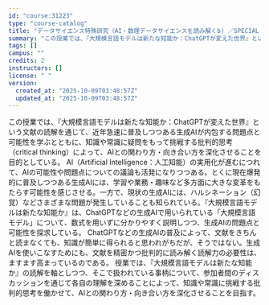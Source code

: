 ```yaml
---
id: "course:31223"
type: "course-catalog"
title: "データサイエンス特殊研究（AI・数理データサイエンスを読み解くb) ／SPECIAL TOPICS ON DATA SCIENCE : READINGS IN AI AND DATA SCIENCE (B)"
summary: "この授業では、『大規模言語モデルは新たな知能か：ChatGPTが変えた世界』という文献の読解を通じて、近年急速に普及しつつある生成AIが内包する問題点と可能性を学ぶとともに、知識や常識に疑問をもって挑戦する批判的思考（critical th…"
tags: []
campus: ""
credits: 2
instructors: []
license: " "
version:
  created_at: "2025-10-09T03:48:57Z"
  updated_at: "2025-10-09T03:48:57Z"
---
```


この授業では、『大規模言語モデルは新たな知能か：ChatGPTが変えた世界』という文献の読解を通じて、近年急速に普及しつつある生成AIが内包する問題点と可能性を学ぶとともに、知識や常識に疑問をもって挑戦する批判的思考（critical thinking）によって、AIとの関わり方・向き合い方を深化させることを目的としている。 AI（Artificial Intelligence：人工知能）の実用化が進むにつれて、AIの可能性や問題点についての議論も活発になりつつある。とくに現在爆発的に普及しつつある生成AIには、学習や業務・趣味など多方面に大きな変革をもたらす可能性を感じさせる。一方で、現状の生成AIには、ハルシネーション（幻覚）などさまざまな問題が発生していることも知られている。『大規模言語モデルは新たな知能か』は、ChatGPTなどの生成AIで用いられている「大規模言語モデル」について、数式を用いずに分かりやすく説明しつつ、生成AIの問題点と可能性を探求している。 ChatGPTなどの生成AIの普及によって、文献をきちんと読まなくても、知識が簡単に得られると思われがちだが、そうではない。生成AIを使いこなすためにも、文献を精密かつ批判的に読み解く読解力の必要性は、ますます高まっているのである。 授業では、『大規模言語モデルは新たな知能か』の読解を軸としつつ、そこで扱われている事柄について、参加者間のディスカッションを通じて各自の理解を深めることによって、知識や常識に挑戦する批判的思考を働かせて、AIとの関わり方・向き合い方を深化させることを目指す。
